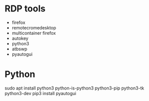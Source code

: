 # RDP tools
- firefox
- remotecromedesktop
- multicontainer firefox
- autokey
- python3
- atbswp
- pyautogui

# Python
sudo apt install python3 python-is-python3 python3-pip python3-tk python3-dev
pip3 install pyautogui
